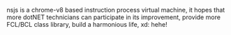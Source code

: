 nsjs is a chrome-v8 based instruction process virtual machine, it hopes that more dotNET technicians can participate in its improvement, provide more FCL/BCL class library, build a harmonious life, xd: hehe!
